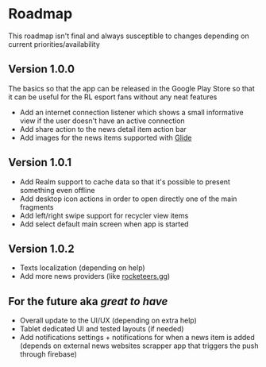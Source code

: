 # Roadmap
This roadmap isn't final and always susceptible to changes depending on current priorities/availability

## Version 1.0.0
The basics so that the app can be released in the Google Play Store so that it can be useful for the RL esport fans without any neat features
- Add an internet connection listener which shows a small informative view if the user doesn't have an active connection
- Add share action to the news detail item action bar
- Add images for the news items supported with [Glide](https://github.com/bumptech/glide)

## Version 1.0.1
- Add Realm support to cache data so that it's possible to present something even offline
- Add desktop icon actions in order to open directly one of the main fragments
- Add left/right swipe support for recycler view items
- Add select default main screen when app is started

## Version 1.0.2
- Texts localization (depending on help)
- Add more news providers (like [rocketeers.gg](https://rocketeers.gg/))

## For the future aka _great to have_
- Overall update to the UI/UX (depending on extra help)
- Tablet dedicated UI and tested layouts (if needed)
- Add notifications settings + notifications for when a news item is added (depends on external news websites scrapper app that triggers the push through firebase)